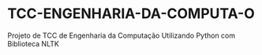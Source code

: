 # TCC-ENGENHARIA-DA-COMPUTA-O
Projeto de TCC de Engenharia da Computação Utilizando Python com Biblioteca NLTK
